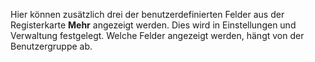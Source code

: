 <!-- markdownlint-disable-file MD041 -->
Hier können zusätzlich drei der benutzerdefinierten Felder aus der Registerkarte **Mehr** angezeigt werden. Dies wird in Einstellungen und Verwaltung festgelegt. Welche Felder angezeigt werden, hängt von der Benutzergruppe ab.
